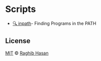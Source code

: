 # Scripts

* [🔍 inpath](./inpath)- Finding Programs in the PATH

## License
[MIT](./license) © [Raghib Hasan](http://raghibm.com/)